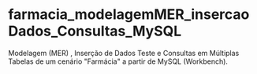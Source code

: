 # farmacia_modelagemMER_insercaoDados_Consultas_MySQL
 Modelagem (MER) , Inserção de Dados Teste e Consultas em Múltiplas Tabelas de um cenário "Farmácia" a partir de MySQL (Workbench).
